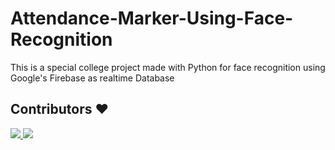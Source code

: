 # Attendance-Marker-Using-Face-Recognition

This is a special college project made with Python for face recognition using Google's Firebase as realtime Database



## Contributors ❤️
<a href="https://github.com/sumitishere/Attendance-Marker-Using-Face-Recognition/graphs/contributors">
  <img src="https://contrib.rocks/image?repo=sumitishere/Attendance-Marker-Using-Face-Recognition" />
</a>

<a href="https://github.com/shreyash07cod/Attendance-Marker-Using-Face-Recognition/graphs/contributors">
  <img src="https://contrib.rocks/image?repo=shreyash07cod/Attendance-Marker-Using-Face-Recognition" />
</a>





